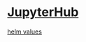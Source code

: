 # [JupyterHub](https://z2jh.jupyter.org/en/stable/)

[helm values](https://github.com/jupyterhub/zero-to-jupyterhub-k8s/tree/main/jupyterhub)
